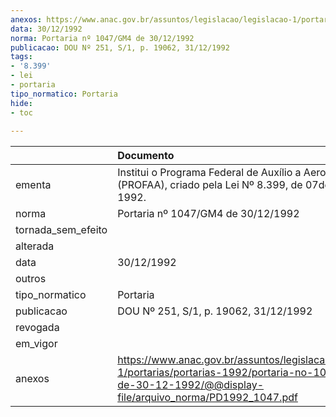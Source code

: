 ```yaml
---
anexos: https://www.anac.gov.br/assuntos/legislacao/legislacao-1/portarias/portarias-1992/portaria-no-1047-gm4-de-30-12-1992/@@display-file/arquivo_norma/PD1992_1047.pdf
data: 30/12/1992
norma: Portaria nº 1047/GM4 de 30/12/1992
publicacao: DOU Nº 251, S/1, p. 19062, 31/12/1992
tags:
- '8.399'
- lei
- portaria
tipo_normatico: Portaria
hide: 
- toc 
 
---
```


|                    | Documento                                                                                                                                                         |
|:-------------------|:------------------------------------------------------------------------------------------------------------------------------------------------------------------|
| ementa             | Institui o Programa Federal de Auxílio a Aeroportos (PROFAA), criado pela Lei Nº 8.399, de 07de janeiro de 1992.                                                  |
| norma              | Portaria nº 1047/GM4 de 30/12/1992                                                                                                                                |
| tornada_sem_efeito |                                                                                                                                                                   |
| alterada           |                                                                                                                                                                   |
| data               | 30/12/1992                                                                                                                                                        |
| outros             |                                                                                                                                                                   |
| tipo_normatico     | Portaria                                                                                                                                                          |
| publicacao         | DOU Nº 251, S/1, p. 19062, 31/12/1992                                                                                                                             |
| revogada           |                                                                                                                                                                   |
| em_vigor           |                                                                                                                                                                   |
| anexos             | https://www.anac.gov.br/assuntos/legislacao/legislacao-1/portarias/portarias-1992/portaria-no-1047-gm4-de-30-12-1992/@@display-file/arquivo_norma/PD1992_1047.pdf |